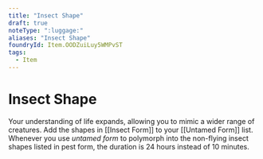```yaml
---
title: "Insect Shape"
draft: true
noteType: ":luggage:"
aliases: "Insect Shape"
foundryId: Item.OODZuiLuy5WMPvST
tags:
  - Item
---
```


# Insect Shape

Your understanding of life expands, allowing you to mimic a wider range of creatures. Add the shapes in [[Insect Form]] to your [[Untamed Form]] list. Whenever you use _untamed form_ to polymorph into the non-flying insect shapes listed in pest form, the duration is 24 hours instead of 10 minutes.

